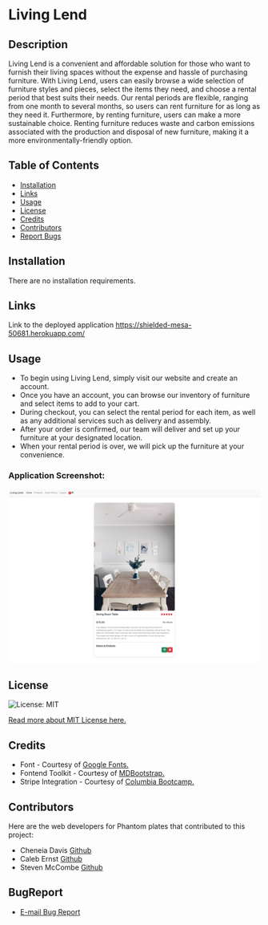 # Living Lend
## Description
Living Lend is a convenient and affordable solution for those who want to furnish their living spaces without the expense and hassle of purchasing furniture. With Living Lend, users can easily browse a wide selection of furniture styles and pieces, select the items they need, and choose a rental period that best suits their needs. Our rental periods are flexible, ranging from one month to several months, so users can rent furniture for as long as they need it.
Furthermore, by renting furniture, users can make a more sustainable choice. Renting furniture reduces waste and carbon emissions associated with the production and disposal of new furniture, making it a more environmentally-friendly option.

## Table of Contents
* [Installation](#installation)
* [Links](#links)
* [Usage](#usage)
* [License](#license)
* [Credits](#credits)
* [Contributors](#contributors)
* [Report Bugs](#bugreport)

## Installation
There are no installation requirements.

## Links
Link to the deployed application
https://shielded-mesa-50681.herokuapp.com/
## Usage
- To begin using Living Lend, simply visit our website and create an account.
- Once you have an account, you can browse our inventory of furniture and select items to add to your cart.
- During checkout, you can select the rental period for each item, as well as any additional services such as delivery and assembly.
- After your order is confirmed, our team will deliver and set up your furniture at your designated location.
- When your rental period is over, we will pick up the furniture at your convenience.

### Application Screenshot:
 ![image](./client/src/assets/application_screenshot.png)
## License 
  ![License: MIT](https://img.shields.io/badge/License-MIT-yellow.svg) 

  [Read more about MIT License here.](https://opensource.org/licenses/MIT)
  
## Credits
- Font - Courtesy of [Google Fonts.](https://fonts.google.com)
- Fontend Toolkit - Courtesy of [MDBootstrap.](https://mdbootstrap.com/)
- Stripe Integration - Courtesy of [Columbia Bootcamp.](https://bootcamp.cvn.columbia.edu/coding/landing-ftpt-b5a/?s=Google-Brand_Tier-1_&dki=Learn%20Coding&pkw=columbia%20coding%20bootcamp&pcrid=471112563095&pmt=e&utm_source=google&utm_medium=cpc&utm_campaign=GGL%7CCOLUMBIA-UNIVERSITY%7CSEM%7CCODING%7C-%7COFL%7CTIER-1%7CALL%7CBRD%7CEXACT%7CCore%7CBootcamp&utm_term=columbia%20coding%20bootcamp&s=google&k=columbia%20coding%20bootcamp&utm_adgroupid=111599970195&utm_locationphysicalms=9067609&utm_matchtype=e&utm_network=g&utm_device=c&utm_content=471112563095&utm_placement=&gclid=CjwKCAjwiOCgBhAgEiwAjv5whLoRk3k1UBd7cwZv85pYUm9qJx3XUpW8-F8q1yz_QBfjfeVu9AXPRBoCkEYQAvD_BwE&gclsrc=aw.ds)

## Contributors
Here are the web developers for Phantom plates that contributed to this project: 
- Cheneia Davis [Github](https://github.com/Ndvschen8)
- Caleb Ernst [Github](https://github.com/caernst13)
- Steven McCombe  [Github](https://github.com/Steven-McCombe)
## BugReport
- [E-mail Bug Report](mailto:bugreport@livinglend.com)


